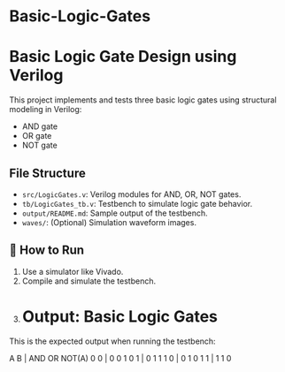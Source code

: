 # Basic-Logic-Gates
# Basic Logic Gate Design using Verilog

This project implements and tests three basic logic gates using structural modeling in Verilog:
- AND gate
- OR gate
- NOT gate

## File Structure

- `src/LogicGates.v`: Verilog modules for AND, OR, NOT gates.
- `tb/LogicGates_tb.v`: Testbench to simulate logic gate behavior.
- `output/README.md`: Sample output of the testbench.
- `waves/`: (Optional) Simulation waveform images.

## 🔧 How to Run

1. Use a simulator like Vivado.
2. Compile and simulate the testbench.
3. # Output: Basic Logic Gates

This is the expected output when running the testbench:

A B | AND OR NOT(A)
0 0 | 0   0   1
0 1 | 0   1   1
1 0 | 0   1   0
1 1 | 1   1   0
